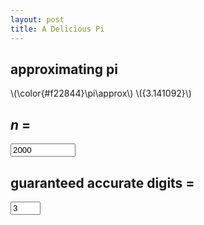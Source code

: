 ```yaml
---
layout: post
title: A Delicious Pi
---
```


<aside>
<script src="pi.js"></script>
<div id="pi-approx">
    <h1>approximating pi</h1>
    <div id="approximation">
        \(\color{#f22844}\pi\approx\) <span id="pi-result">\({3.141092}\)</span>
    </div>
    <div id="controls">
        <h2><i>n</i> = </h2><input id="n-value" type="number" step="100" min="1" max="20000000" value="2000">
        <h2>guaranteed accurate digits = </h2><input id="accurate-digits" type="number" step="1" min="0" max="7" value="3">
    </div>
</div>
</aside>